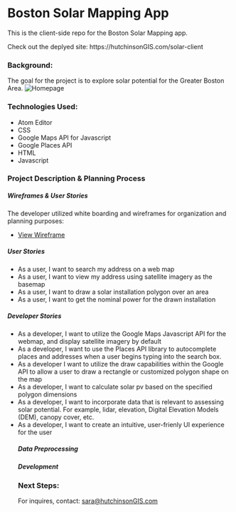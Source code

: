 <h1><b>Boston Solar Mapping App</b></h1>
<p> This is the client-side repo for the Boston Solar Mapping app.
<p>Check out the deplyed site: https://hutchinsonGIS.com/solar-client
</p>
</p>
<h3> Background: </h3>
  <p>The goal for the project is to explore solar potential for the Greater Boston Area.
  <img src="Homepage_Screenshot.png" alt="Homepage">
<h3> Technologies Used: </h3>
<ul>
  <li>Atom Editor</li>
  <li>CSS</li>
  <li>Google Maps API for Javascript</li>
  <li>Google Places API</li>
  <li>HTML</li>
  <li>Javascript</li>
</ul>
<h3> Project Description & Planning Process </h3>
<p>
</p>
<h5> Wireframes & User Stories</h5>
<p> The developer utilized white boarding and wireframes for organization and planning purposes:
<ul>
  <li><a href="https://imgur.com/lAbB90k">View Wireframe </a></li>
</ul>
<h5>User Stories</h5>
<ul>
  <li>As a user, I want to search my address on a web map </li>
  <li>As a user, I want to view my address using satellite imagery as the basemap</li>
  <li>As a user, I want to draw a solar installation polygon over an area</li>
  <li>As a user, I want to get the nominal power for the drawn installation</li>
</ul>
<h5>Developer Stories</h5>
<ul>
  <li>As a developer, I want to utilize the Google Maps Javascript API for the webmap,
  and display satellite imagery by default</li>
  <li>As a developer, I want to use the Places API library to autocomplete places and addresses when a user begins typing into the search box.</li>
  <li>As a developer I want to utilize the draw capabilities within the Google API to allow a user to draw a rectangle or customized polygon shape on the map</li>
  <li>As a developer, I want to calculate solar pv based on the specified polygon dimensions</li>
  <li>As a developer, I want to incorporate data that is relevant to assessing solar potential. For example, lidar, elevation, Digital Elevation Models (DEM), canopy cover, etc. </li>
  <li>As a developer, I want to create an intuitive, user-frienly UI experience for the user</li>
<h5>Data Preprocessing </h5>


<h5>Development</h5>

<h3> Next Steps: </h3>


For inquires, contact: sara@hutchinsonGIS.com
</ul>
